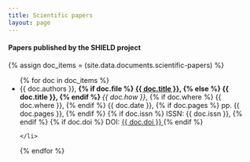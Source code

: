 ```yaml
---
title: Scientific papers
layout: page
---
```


#### Papers published by the **SHIELD** project


{% assign doc_items = (site.data.documents.scientific-papers) %}
<br/>
<ul>
{% for doc in doc_items %}
	<li>
		{{ doc.authors }},
		<b>
		{% if doc.file  %} 
			<a href="{{ site.baseurl | append: '/documents/scientific-papers/' | append: doc.file }}" title="{{ site.title }} - {{ doc.title }}"> <i class="fa fa-globe" aria-hidden="true"></i> {{ doc.title }}</a>,
		{% else %}
			{{ doc.title }},
		{% endif %}		
		</b>
		<i>{{ doc.how }}</i>,
		{% if doc.where %}
			{{ doc.where }},
		{% endif %}
			{{ doc.date }},
		{% if doc.pages %}
			pp. {{ doc.pages }},
		{% endif %}
		{% if doc.issn %}
			ISSN: {{ doc.issn }},
		{% endif %}
		{% if doc.doi %}
			DOI: 
			<a href="{{ 'https://dx.doi.org/' | append: doc.doi }}"
				title="{{ site.title }} - {{ doc.title }}">
				<i class="fa fa-globe" aria-hidden="true"></i> {{ doc.doi }}
			</a>
		{% endif %}
		
	</li>

{% endfor %}
</ul>
